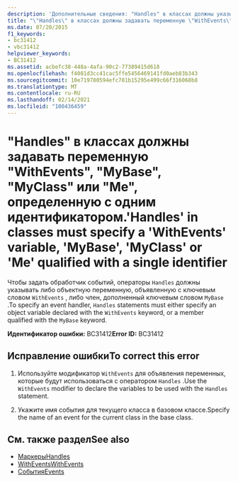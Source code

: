 ```yaml
---
description: 'Дополнительные сведения: "Handles" в классах должны указывать переменную "WithEvents", "MyBase", "MyClass" или "Me", дополненную одним идентификатором'
title: "\"Handles\" в классах должны задавать переменную \"WithEvents\", \"MyBase\", \"MyClass\" или \"Me\", определенную с одним идентификатором."
ms.date: 07/20/2015
f1_keywords:
- bc31412
- vbc31412
helpviewer_keywords:
- BC31412
ms.assetid: acbefc38-448a-4afa-90c2-77389415d618
ms.openlocfilehash: f4081d3cc41cac5ffe5456469141fd0aeb83b343
ms.sourcegitcommit: 10e719780594efc781b15295e499c66f316068b8
ms.translationtype: MT
ms.contentlocale: ru-RU
ms.lasthandoff: 02/14/2021
ms.locfileid: "100436459"
---
```

# <a name="handles-in-classes-must-specify-a-withevents-variable-mybase-myclass-or-me-qualified-with-a-single-identifier"></a><span data-ttu-id="36104-103">"Handles" в классах должны задавать переменную "WithEvents", "MyBase", "MyClass" или "Me", определенную с одним идентификатором.</span><span class="sxs-lookup"><span data-stu-id="36104-103">'Handles' in classes must specify a 'WithEvents' variable, 'MyBase', 'MyClass' or 'Me' qualified with a single identifier</span></span>

<span data-ttu-id="36104-104">Чтобы задать обработчик событий, операторы `Handles` должны указывать либо объектную переменную, объявленную с ключевым словом `WithEvents` , либо член, дополненный ключевым словом `MyBase` .</span><span class="sxs-lookup"><span data-stu-id="36104-104">To specify an event handler, `Handles` statements must either specify an object variable declared with the `WithEvents` keyword, or a member qualified with the `MyBase` keyword.</span></span>  
  
 <span data-ttu-id="36104-105">**Идентификатор ошибки:** BC31412</span><span class="sxs-lookup"><span data-stu-id="36104-105">**Error ID:** BC31412</span></span>  
  
## <a name="to-correct-this-error"></a><span data-ttu-id="36104-106">Исправление ошибки</span><span class="sxs-lookup"><span data-stu-id="36104-106">To correct this error</span></span>  
  
1. <span data-ttu-id="36104-107">Используйте модификатор `WithEvents` для объявления переменных, которые будут использоваться с оператором `Handles` .</span><span class="sxs-lookup"><span data-stu-id="36104-107">Use the `WithEvents` modifier to declare the variables to be used with the `Handles` statement.</span></span>  
  
2. <span data-ttu-id="36104-108">Укажите имя события для текущего класса в базовом классе.</span><span class="sxs-lookup"><span data-stu-id="36104-108">Specify the name of an event for the current class in the base class.</span></span>  
  
## <a name="see-also"></a><span data-ttu-id="36104-109">См. также раздел</span><span class="sxs-lookup"><span data-stu-id="36104-109">See also</span></span>

- [<span data-ttu-id="36104-110">Маркеры</span><span class="sxs-lookup"><span data-stu-id="36104-110">Handles</span></span>](../language-reference/statements/handles-clause.md)
- [<span data-ttu-id="36104-111">WithEvents</span><span class="sxs-lookup"><span data-stu-id="36104-111">WithEvents</span></span>](../language-reference/modifiers/withevents.md)
- [<span data-ttu-id="36104-112">События</span><span class="sxs-lookup"><span data-stu-id="36104-112">Events</span></span>](../programming-guide/language-features/events/index.md)
